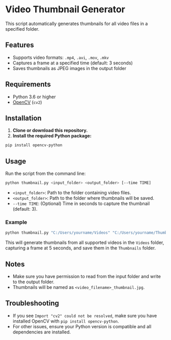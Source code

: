 # Video Thumbnail Generator

This script automatically generates thumbnails for all video files in a specified folder.

## Features
- Supports video formats: `.mp4`, `.avi`, `.mov`, `.mkv`
- Captures a frame at a specified time (default: 3 seconds)
- Saves thumbnails as JPEG images in the output folder

## Requirements
- Python 3.6 or higher
- [OpenCV](https://pypi.org/project/opencv-python/) (`cv2`)

## Installation

1. **Clone or download this repository.**
2. **Install the required Python package:**

```sh
pip install opencv-python
```

## Usage

Run the script from the command line:

```sh
python thumbnail.py <input_folder> <output_folder> [--time TIME]
```

- `<input_folder>`: Path to the folder containing video files.
- `<output_folder>`: Path to the folder where thumbnails will be saved.
- `--time TIME`: (Optional) Time in seconds to capture the thumbnail (default: 3).

### Example

```sh
python thumbnail.py "C:/Users/yourname/Videos" "C:/Users/yourname/Thumbnails" --time 5
```

This will generate thumbnails from all supported videos in the `Videos` folder, capturing a frame at 5 seconds, and save them in the `Thumbnails` folder.

## Notes
- Make sure you have permission to read from the input folder and write to the output folder.
- Thumbnails will be named as `<video_filename>_thumbnail.jpg`.

## Troubleshooting
- If you see `Import "cv2" could not be resolved`, make sure you have installed OpenCV with `pip install opencv-python`.
- For other issues, ensure your Python version is compatible and all dependencies are installed. 